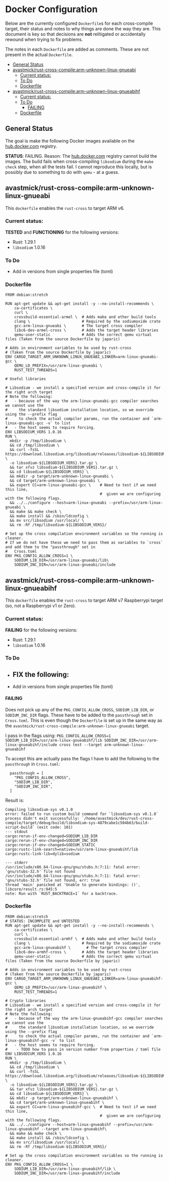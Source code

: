 # Docker Configuration

Below are the currently configured `Dockerfile`s for each cross-compile target, their status and notes to why things are done the way they are. This document is key so that decisions are **not** relitigated or accidentally rewound when trying to fix problems.

The notes in each `Dockerfile` are added as comments. These are not present in the actual `Dockerfile`.

<!-- vim-markdown-toc GitLab -->

- [General Status](#general-status)
- [avastmick/rust-cross-compile:arm-unknown-linux-gnueabi](#avastmickrust-cross-compilearm-unknown-linux-gnueabi)
  - [Current status:](#current-status)
  - [To Do](#to-do)
  - [Dockerfile](#dockerfile)
- [avastmick/rust-cross-compile:arm-unknown-linux-gnueabihf](#avastmickrust-cross-compilearm-unknown-linux-gnueabihf)
  - [Current status:](#current-status-1)
  - [To Do](#to-do-1)
    - [FAILING](#failing)
  - [Dockerfile](#dockerfile-1)

<!-- vim-markdown-toc -->
 
## General Status

The goal is make the following Docker images available on the [hub.docker.com](https://hub.docker.com) registry.

**STATUS**: FAILING. Reason: The [hub.docker.com](https://hub.docker.com) registry cannot build the images. The build fails when cross-compiling `libsodium` during the `make check` step, when all the tests fail. I cannot reproduce this locally, but is possibly due to something to do with `qemu` - at a guess. 


## avastmick/rust-cross-compile:arm-unknown-linux-gnueabi

This `dockerfile` enables the `rust-cross` to target ARM v6.

### Current status:

**TESTED** and **FUNCTIONING** for the following versions:
  - Rust: 1.29.1
  - `libsodium` 1.0.16

### To Do

- Add in versions from single properties file (toml)

### Dockerfile

```
FROM debian:stretch

RUN apt-get update && apt-get install -y --no-install-recommends \
    ca-certificates \
    curl \
    crossbuild-essential-armel \  # Adds make and other build tools
    clang \                       # Required by the sodiumoxide crate
    gcc-arm-linux-gnueabi \       # The target cross compiler
    libc6-dev-armel-cross \       # Adds the target header libraries
    qemu-user-static              # Adds the correct qemu virtual files (Taken from the source Dockerfile by japaric)

# Adds in environment variables to be used by rust-cross
# (Taken from the source Dockerfile by japaric)
ENV CARGO_TARGET_ARM_UNKNOWN_LINUX_GNUEABI_LINKER=arm-linux-gnueabi-gcc \
    QEMU_LD_PREFIX=/usr/arm-linux-gnueabi \
    RUST_TEST_THREADS=1

# Useful libraries

# Libsodium - we install a specified version and cross-compile it for the right arch target 
# Note the following: 
#   - because of the way the arm-linux-gnueabi-gcc compiler searches we cannot use the 
#     the standard libsodium installation location, so we override using the --prefix flag
#     to check the actual compiler params, run the container and `arm-linux-gnueabi-gcc -v` to list
#   - the host seems to require forcing.
ENV LIBSODIUM_VERS 1.0.16
RUN \
  mkdir -p /tmp/libsodium \
  && cd /tmp/libsodium \
  && curl -fsSL https://download.libsodium.org/libsodium/releases/libsodium-${LIBSODIUM_VERS}.tar.gz \
  -o libsodium-${LIBSODIUM_VERS}.tar.gz \
  && tar xfvz libsodium-${LIBSODIUM_VERS}.tar.gz \
  && cd libsodium-${LIBSODIUM_VERS} \
  && mkdir -p target/arm-unknown-linux-gnueabi \
  && cd target/arm-unknown-linux-gnueabi \
  && export CC=arm-linux-gnueabi-gcc \    # Need to test if we need this line, 
                                          #  given we are configuring with the following flags.
  && ../../configure --host=arm-linux-gnueabi --prefix=/usr/arm-linux-gnueabi \
  && make && make check \
  && make install && /sbin/ldconfig \
  && mv src/libsodium /usr/local/ \
  && rm -Rf /tmp/libsodium-${LIBSODIUM_VERS}/

# Set up the cross compilation environment variables so the running is cleaner.
# If we do not have these we need to pass them as variables to `cross` and add them to the "passthrough" set in 
#   Cross.toml
ENV PKG_CONFIG_ALLOW_CROSS=1 \
    SODIUM_LIB_DIR=/usr/arm-linux-gnueabi/lib\
    SODIUM_INC_DIR=/usr/arm-linux-gnueabi/include
```


## avastmick/rust-cross-compile:arm-unknown-linux-gnueabihf

This `dockerfile` enables the `rust-cross` to target ARM v7 Raspberrypi target (so, not a Raspberrypi v1 or Zero).

### Current status:

**FAILING** for the following versions:
  - Rust: 1.29.1
  - `libsodium` 1.0.16

### To Do

- FIX the following:
  -  
- Add in versions from single properties file (toml)

#### FAILING

Does not pick up any of the `PKG_CONFIG_ALLOW_CROSS`, `SODIUM_LIB_DIR`, or `SODIUM_INC_DIR` flags. These have to be added to the `passthrough` set in `Cross.toml`. This is even though the `Dockerfile` is set up in the same way as the `avastmick/rust-cross-compile:arm-unknown-linux-gnueabi` target.

I pass in the flags using: `PKG_CONFIG_ALLOW_CROSS=1 SODIUM_LIB_DIR=/usr/arm-linux-gnueabihf/lib SODIUM_INC_DIR=/usr/arm-linux-gnueabihf/include cross test --target arm-unknown-linux-gnueabihf`

To accept this are actually pass the flags I have to add the following to the `passthrough` in `Cross.toml`:

```
  passthrough = [
    "PKG_CONFIG_ALLOW_CROSS",
    "SODIUM_LIB_DIR",
    "SODIUM_INC_DIR",
  ]
```

Result is:

```
Compiling libsodium-sys v0.1.0                                                                                     
error: failed to run custom build command for `libsodium-sys v0.1.0`
process didn't exit successfully: `/home/avastmick/dev/rust-cross-compile/target/debug/build/libsodium-sys-4879cabe1c504b63/build-script-build` (exit code: 101)
--- stdout
cargo:rerun-if-env-changed=SODIUM_LIB_DIR
cargo:rerun-if-env-changed=SODIUM_INC_DIR
cargo:rerun-if-env-changed=SODIUM_STATIC
cargo:rustc-link-search=native=/usr/arm-linux-gnueabihf/lib
cargo:rustc-link-lib=dylib=sodium

--- stderr
/usr/include/x86_64-linux-gnu/gnu/stubs.h:7:11: fatal error: 'gnu/stubs-32.h' file not found
/usr/include/x86_64-linux-gnu/gnu/stubs.h:7:11: fatal error: 'gnu/stubs-32.h' file not found, err: true
thread 'main' panicked at 'Unable to generate bindings: ()', libcore/result.rs:945:5
note: Run with `RUST_BACKTRACE=1` for a backtrace.
```

### Dockerfile

```
FROM debian:stretch
# STATUS: INCOMPLETE and UNTESTED
RUN apt-get update && apt-get install -y --no-install-recommends \
    ca-certificates \
    curl \
    crossbuild-essential-armhf \  # Adds make and other build tools
    clang \                       # Required by the sodiumoxide crate
    gcc-arm-linux-gnueabihf \       # The target cross compiler
    libc6-dev-armhf-cross \       # Adds the target header libraries
    qemu-user-static              # Adds the correct qemu virtual files (Taken from the source Dockerfile by japaric)

# Adds in environment variables to be used by rust-cross
# (Taken from the source Dockerfile by japaric)
ENV CARGO_TARGET_ARM_UNKNOWN_LINUX_GNUEABI_LINKER=arm-linux-gnueabihf-gcc \
    QEMU_LD_PREFIX=/usr/arm-linux-gnueabihf \
    RUST_TEST_THREADS=1

# Crypto libraries
# Libsodium - we install a specified version and cross-compile it for the right arch target 
# Note the following: 
#   - because of the way the arm-linux-gnueabihf-gcc compiler searches we cannot use the 
#     the standard libsodium installation location, so we override using the --prefix flag
#     to check the actual compiler params, run the container and `arm-linux-gnueabihf-gcc -v` to list
#   - the host seems to require forcing.
#    - TODO how to pass in version number from properties / toml file
ENV LIBSODIUM_VERS 1.0.16
RUN \
  mkdir -p /tmp/libsodium \
  && cd /tmp/libsodium \
  && curl -fsSL https://download.libsodium.org/libsodium/releases/libsodium-${LIBSODIUM_VERS}.tar.gz \
  -o libsodium-${LIBSODIUM_VERS}.tar.gz \
  && tar xfvz libsodium-${LIBSODIUM_VERS}.tar.gz \
  && cd libsodium-${LIBSODIUM_VERS} \
  && mkdir -p target/arm-unknown-linux-gnueabihf \
  && cd target/arm-unknown-linux-gnueabihf \
  && export CC=arm-linux-gnueabihf-gcc \  # Need to test if we need this line, 
                                          #  given we are configuring with the following flags.
  && ../../configure --host=arm-linux-gnueabihf --prefix=/usr/arm-linux-gnueabihf --target arm-linux-gnueabihf\
  && make && make check \
  && make install && /sbin/ldconfig \
  && mv src/libsodium /usr/local/ \
  && rm -Rf /tmp/libsodium-${LIBSODIUM_VERS}/

# Set up the cross compilation environment variables so the running is cleaner.
ENV PKG_CONFIG_ALLOW_CROSS=1 \
    SODIUM_LIB_DIR=/usr/arm-linux-gnueabihf/lib \
    SODIUM_INC_DIR=/usr/arm-linux-gnueabihf/include
```


